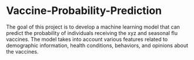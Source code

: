 # Vaccine-Probability-Prediction
The goal of this project is to develop a machine learning model that can predict the probability of individuals receiving the xyz and seasonal flu vaccines. The model takes into account various features related to demographic information, health conditions, behaviors, and opinions about the vaccines.
